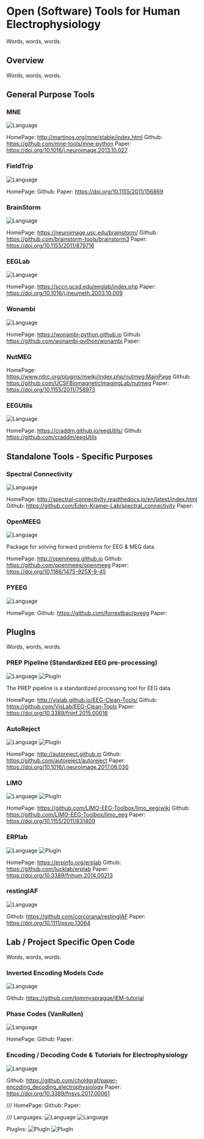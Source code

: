 # Open (Software) Tools for Human Electrophysiology

Words, words, words.

## Overview

Words, words, words.

## General Purpose Tools

### MNE

![Language](https://img.shields.io/badge/Language-Python-blue.svg)

HomePage: http://martinos.org/mne/stable/index.html
Github: https://github.com/mne-tools/mne-python
Paper: https://doi.org/10.1016/j.neuroimage.2013.10.027

### FieldTrip

![Language](https://img.shields.io/badge/Language-Matlab-orange.svg)

HomePage:
Github:
Paper: https://doi.org/10.1155/2011/156869

### BrainStorm

![Language](https://img.shields.io/badge/Language-Matlab-orange.svg)

HomePage: https://neuroimage.usc.edu/brainstorm/
Github: https://github.com/brainstorm-tools/brainstorm3
Paper: https://doi.org/10.1155/2011/879716

### EEGLab

![Language](https://img.shields.io/badge/Language-Matlab-orange.svg)

HomePage: https://sccn.ucsd.edu/eeglab/index.php
Paper: https://doi.org/10.1016/j.jneumeth.2003.10.009

### Wonambi

![Language](https://img.shields.io/badge/Language-Python-blue.svg)

HomePage: https://wonambi-python.github.io
Github: https://github.com/wonambi-python/wonambi
Paper:

### NutMEG

HomePage: https://www.nitrc.org/plugins/mwiki/index.php/nutmeg:MainPage
Github: https://github.com/UCSFBiomagneticImagingLab/nutmeg
Paper: https://doi.org/10.1155/2011/758973


### EEGUtils

![Language](https://img.shields.io/badge/Language-R-lightgrey.svg)

HomePage: https://craddm.github.io/eegUtils/
Github: https://github.com/craddm/eegUtils

## Standalone Tools - Specific Purposes

### Spectral Connectivity

![Language](https://img.shields.io/badge/Language-Python-blue.svg)

HomePage: http://spectral-connectivity.readthedocs.io/en/latest/index.html
Github: https://github.com/Eden-Kramer-Lab/spectral_connectivity
Paper:

### OpenMEEG

![Language](https://img.shields.io/badge/Language-C++-green.svg)

Package for solving forward problems for EEG & MEG data.

HomePage: http://openmeeg.github.io
Github: https://github.com/openmeeg/openmeeg
Paper: https://doi.org/10.1186/1475-925X-9-45

### PYEEG

![Language](https://img.shields.io/badge/Language-Python-blue.svg)

HomePage:
Github: https://github.com/forrestbao/pyeeg
Paper:

## PlugIns

Words, words, words.

### PREP Pipeline (Standardized EEG pre-processing)

![Language](https://img.shields.io/badge/Language-Matlab-orange.svg)
![PlugIn](https://img.shields.io/badge/PlugIn-EEGLab-orange.svg)

The PREP pipeline is a standardized processing tool for EEG data.

HomePage: http://vislab.github.io/EEG-Clean-Tools/
Github: https://github.com/VisLab/EEG-Clean-Tools
Paper: https://doi.org/10.3389/fninf.2015.00016

### AutoReject

![Language](https://img.shields.io/badge/Language-Python-blue.svg)
![PlugIn](https://img.shields.io/badge/PlugIn-MNE-blue.svg)

HomePage: http://autoreject.github.io
Github: https://github.com/autoreject/autoreject
Paper: https://doi.org/10.1016/j.neuroimage.2017.06.030

### LIMO

![Language](https://img.shields.io/badge/Language-Matlab-orange.svg)
![PlugIn](https://img.shields.io/badge/PlugIn-EEGLab-orange.svg)

HomePage: https://github.com/LIMO-EEG-Toolbox/limo_eeg/wiki
Github: https://github.com/LIMO-EEG-Toolbox/limo_eeg
Paper: https://doi.org/10.1155/2011/831409

### ERPlab

![Language](https://img.shields.io/badge/Language-Matlab-orange.svg)
![PlugIn](https://img.shields.io/badge/PlugIn-EEGLab-orange.svg)

HomePage: https://erpinfo.org/erplab
Github: https://github.com/lucklab/erplab
Paper: https://doi.org/10.3389/fnhum.2014.00213


### restingIAF

![Language](https://img.shields.io/badge/Language-Matlab-orange.svg)

Github: https://github.com/corcorana/restingIAF
Paper: https://doi.org/10.1111/psyp.13064


## Lab / Project Specific Open Code

Words, words, words.

### Inverted Encoding Models Code

![Language](https://img.shields.io/badge/Language-Matlab-orange.svg)

Github: https://github.com/tommysprague/IEM-tutorial

### Phase Codes (VanRullen)

![Language](https://img.shields.io/badge/Language-Matlab-orange.svg)

HomePage:
Github:
Paper:

### Encoding / Decoding Code & Tutorials for Electrophysiology

![Language](https://img.shields.io/badge/Language-Python-blue.svg)

Github: https://github.com/choldgraf/paper-encoding_decoding_electrophysiology
Paper: https://doi.org/10.3389/fnsys.2017.00061


///
HomePage:
Github:
Paper:

///
Languages:
![Language](https://img.shields.io/badge/Language-Matlab-orange.svg)
![Language](https://img.shields.io/badge/Language-Python-blue.svg)

PlugIns:
![PlugIn](https://img.shields.io/badge/PlugIn-EEGLab-orange.svg)
![PlugIn](https://img.shields.io/badge/PlugIn-MNE-blue.svg)
